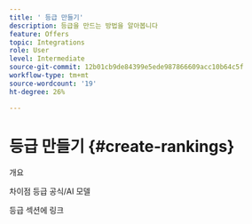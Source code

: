 ```yaml
---
title: ' 등급 만들기'
description: 등급을 만드는 방법을 알아봅니다
feature: Offers
topic: Integrations
role: User
level: Intermediate
source-git-commit: 12b01cb9de84399e5ede987866609acc10b64c5f
workflow-type: tm+mt
source-wordcount: '19'
ht-degree: 26%

---
```


#  등급 만들기 {#create-rankings}

개요

차이점 등급 공식/AI 모델

등급 섹션에 링크